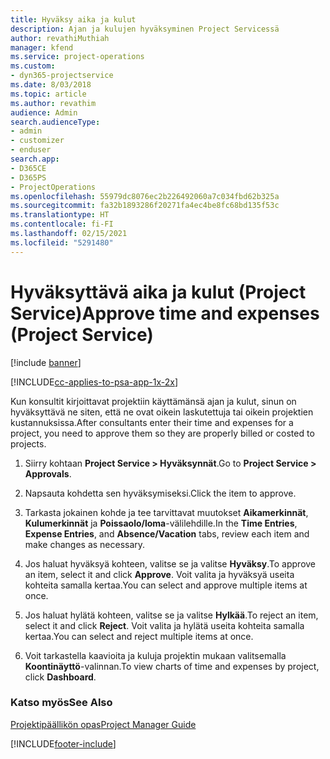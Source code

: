 ```yaml
---
title: Hyväksy aika ja kulut
description: Ajan ja kulujen hyväksyminen Project Servicessä
author: revathiMuthiah
manager: kfend
ms.service: project-operations
ms.custom:
- dyn365-projectservice
ms.date: 8/03/2018
ms.topic: article
ms.author: revathim
audience: Admin
search.audienceType:
- admin
- customizer
- enduser
search.app:
- D365CE
- D365PS
- ProjectOperations
ms.openlocfilehash: 55979dc8076ec2b226492060a7c034fbd62b325a
ms.sourcegitcommit: fa32b1893286f20271fa4ec4be8fc68bd135f53c
ms.translationtype: HT
ms.contentlocale: fi-FI
ms.lasthandoff: 02/15/2021
ms.locfileid: "5291480"
---
```

# <a name="approve-time-and-expenses-project-service"></a><span data-ttu-id="fe57d-103">Hyväksyttävä aika ja kulut (Project Service)</span><span class="sxs-lookup"><span data-stu-id="fe57d-103">Approve time and expenses (Project Service)</span></span>

[!include [banner](../includes/psa-now-project-operations.md)]

[!INCLUDE[cc-applies-to-psa-app-1x-2x](../includes/cc-applies-to-psa-app-1x-2x.md)]

<span data-ttu-id="fe57d-104">Kun konsultit kirjoittavat projektiin käyttämänsä ajan ja kulut, sinun on hyväksyttävä ne siten, että ne ovat oikein laskutettuja tai oikein projektien kustannuksissa.</span><span class="sxs-lookup"><span data-stu-id="fe57d-104">After consultants enter their time and expenses for a project, you need to approve them so they are properly billed or costed to projects.</span></span>  
  
1.  <span data-ttu-id="fe57d-105">Siirry kohtaan **Project Service > Hyväksynnät**.</span><span class="sxs-lookup"><span data-stu-id="fe57d-105">Go to **Project Service > Approvals**.</span></span>  
  
2.  <span data-ttu-id="fe57d-106">Napsauta kohdetta sen hyväksymiseksi.</span><span class="sxs-lookup"><span data-stu-id="fe57d-106">Click the item to approve.</span></span>  
  
3.  <span data-ttu-id="fe57d-107">Tarkasta jokainen kohde ja tee tarvittavat muutokset **Aikamerkinnät**, **Kulumerkinnät** ja **Poissaolo/loma**-välilehdille.</span><span class="sxs-lookup"><span data-stu-id="fe57d-107">In the **Time Entries**, **Expense Entries**, and **Absence/Vacation** tabs, review each item and make changes as necessary.</span></span>  
  
4.  <span data-ttu-id="fe57d-108">Jos haluat hyväksyä kohteen, valitse se ja valitse **Hyväksy**.</span><span class="sxs-lookup"><span data-stu-id="fe57d-108">To approve an item, select it and click **Approve**.</span></span> <span data-ttu-id="fe57d-109">Voit valita ja hyväksyä useita kohteita samalla kertaa.</span><span class="sxs-lookup"><span data-stu-id="fe57d-109">You can select and approve multiple items at once.</span></span>  
  
5.  <span data-ttu-id="fe57d-110">Jos haluat hylätä kohteen, valitse se ja valitse **Hylkää**.</span><span class="sxs-lookup"><span data-stu-id="fe57d-110">To reject an item, select it and click **Reject**.</span></span> <span data-ttu-id="fe57d-111">Voit valita ja hylätä useita kohteita samalla kertaa.</span><span class="sxs-lookup"><span data-stu-id="fe57d-111">You can select and reject multiple items at once.</span></span>  
  
6.  <span data-ttu-id="fe57d-112">Voit tarkastella kaavioita ja kuluja projektin mukaan valitsemalla **Koontinäyttö**-valinnan.</span><span class="sxs-lookup"><span data-stu-id="fe57d-112">To view charts of time and expenses by project, click **Dashboard**.</span></span>  
  
### <a name="see-also"></a><span data-ttu-id="fe57d-113">Katso myös</span><span class="sxs-lookup"><span data-stu-id="fe57d-113">See Also</span></span>  
 [<span data-ttu-id="fe57d-114">Projektipäällikön opas</span><span class="sxs-lookup"><span data-stu-id="fe57d-114">Project Manager Guide</span></span>](../psa/project-manager-guide.md)


[!INCLUDE[footer-include](../includes/footer-banner.md)]